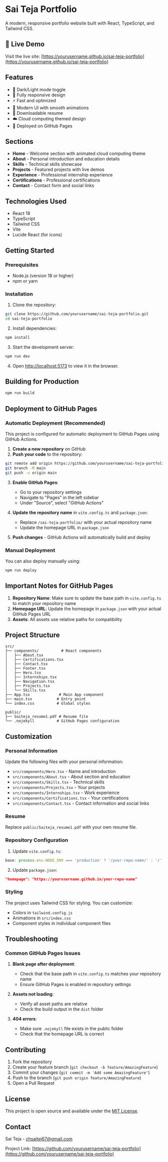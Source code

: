 # Sai Teja Portfolio

A modern, responsive portfolio website built with React, TypeScript, and Tailwind CSS.

## 🚀 Live Demo

Visit the live site: [https://yourusername.github.io/sai-teja-portfolio](https://yourusername.github.io/sai-teja-portfolio)

## Features

- 🌙 Dark/Light mode toggle
- 📱 Fully responsive design
- ⚡ Fast and optimized
- 🎨 Modern UI with smooth animations
- 📄 Downloadable resume
- ☁️ Cloud computing themed design
- 🚀 Deployed on GitHub Pages

## Sections

- **Home** - Welcome section with animated cloud computing theme
- **About** - Personal introduction and education details
- **Skills** - Technical skills showcase
- **Projects** - Featured projects with live demos
- **Experience** - Professional internship experience
- **Certifications** - Professional certifications
- **Contact** - Contact form and social links

## Technologies Used

- React 18
- TypeScript
- Tailwind CSS
- Vite
- Lucide React (for icons)

## Getting Started

### Prerequisites

- Node.js (version 18 or higher)
- npm or yarn

### Installation

1. Clone the repository:
```bash
git clone https://github.com/yourusername/sai-teja-portfolio.git
cd sai-teja-portfolio
```

2. Install dependencies:
```bash
npm install
```

3. Start the development server:
```bash
npm run dev
```

4. Open [http://localhost:5173](http://localhost:5173) to view it in the browser.

## Building for Production

```bash
npm run build
```

## Deployment to GitHub Pages

### Automatic Deployment (Recommended)

This project is configured for automatic deployment to GitHub Pages using GitHub Actions.

1. **Create a new repository** on GitHub
2. **Push your code** to the repository:
```bash
git remote add origin https://github.com/yourusername/sai-teja-portfolio.git
git branch -M main
git push -u origin main
```

3. **Enable GitHub Pages**:
   - Go to your repository settings
   - Navigate to "Pages" in the left sidebar
   - Under "Source", select "GitHub Actions"

4. **Update the repository name** in `vite.config.ts` and `package.json`:
   - Replace `/sai-teja-portfolio/` with your actual repository name
   - Update the homepage URL in `package.json`

5. **Push changes** - GitHub Actions will automatically build and deploy

### Manual Deployment

You can also deploy manually using:

```bash
npm run deploy
```

## Important Notes for GitHub Pages

1. **Repository Name**: Make sure to update the base path in `vite.config.ts` to match your repository name
2. **Homepage URL**: Update the homepage in `package.json` with your actual GitHub Pages URL
3. **Assets**: All assets use relative paths for compatibility

## Project Structure

```
src/
├── components/          # React components
│   ├── About.tsx
│   ├── Certifications.tsx
│   ├── Contact.tsx
│   ├── Footer.tsx
│   ├── Hero.tsx
│   ├── Internships.tsx
│   ├── Navigation.tsx
│   ├── Projects.tsx
│   └── Skills.tsx
├── App.tsx             # Main App component
├── main.tsx           # Entry point
└── index.css          # Global styles

public/
├── Saiteja_resume1.pdf # Resume file
└── .nojekyll          # GitHub Pages configuration
```

## Customization

### Personal Information

Update the following files with your personal information:

- `src/components/Hero.tsx` - Name and introduction
- `src/components/About.tsx` - About section and education
- `src/components/Skills.tsx` - Technical skills
- `src/components/Projects.tsx` - Your projects
- `src/components/Internships.tsx` - Work experience
- `src/components/Certifications.tsx` - Your certifications
- `src/components/Contact.tsx` - Contact information and social links

### Resume

Replace `public/Saiteja_resume1.pdf` with your own resume file.

### Repository Configuration

1. Update `vite.config.ts`:
```typescript
base: process.env.NODE_ENV === 'production' ? '/your-repo-name/' : '/',
```

2. Update `package.json`:
```json
"homepage": "https://yourusername.github.io/your-repo-name"
```

### Styling

The project uses Tailwind CSS for styling. You can customize:

- Colors in `tailwind.config.js`
- Animations in `src/index.css`
- Component styles in individual component files

## Troubleshooting

### Common GitHub Pages Issues

1. **Blank page after deployment**:
   - Check that the base path in `vite.config.ts` matches your repository name
   - Ensure GitHub Pages is enabled in repository settings

2. **Assets not loading**:
   - Verify all asset paths are relative
   - Check the build output in the `dist` folder

3. **404 errors**:
   - Make sure `.nojekyll` file exists in the public folder
   - Check that the homepage URL is correct

## Contributing

1. Fork the repository
2. Create your feature branch (`git checkout -b feature/AmazingFeature`)
3. Commit your changes (`git commit -m 'Add some AmazingFeature'`)
4. Push to the branch (`git push origin feature/AmazingFeature`)
5. Open a Pull Request

## License

This project is open source and available under the [MIT License](LICENSE).

## Contact

Sai Teja - [chsaitej67@gmail.com](mailto:chsaitej67@gmail.com)

Project Link: [https://github.com/yourusername/sai-teja-portfolio](https://github.com/yourusername/sai-teja-portfolio)